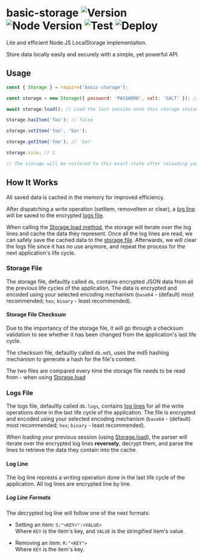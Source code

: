 # basic-storage ![Version](https://img.shields.io/npm/v/basic-storage) ![Node Version](https://img.shields.io/node/v/basic-storage) ![Test](https://github.com/Alon-L/basic-storage/workflows/Test/badge.svg) ![Deploy](https://github.com/Alon-L/basic-storage/workflows/Deploy/badge.svg)
Lite and efficient Node.JS LocalStorage implementation.

Store data locally easily and securely with a simple, yet powerful API.

## Usage
```js
const { Storage } = require('basic-storage');

const storage = new Storage({ password: 'PASSWORD', salt: 'SALT' }); // Create a new storage instance, replace with your own password and salt

await storage.load(); // Load the last session onto this storage instance

storage.hasItem('foo'); // false

storage.setItem('foo', 'bar');

storage.getItem('foo'); // 'bar'

storage.size; // 1

// The storage will be restored to this exact state after reloading your application
```

## How It Works
All saved data is cached in the memory for improved efficiency.

After dispatching a write operation (setItem, removeItem or clear), a [log line](#log-line) will be saved to the encrypted [logs file](#logs-file).

When calling the [Storage.load method](https://alon-l.github.io/basic-storage/classes/storage.html#load),
the storage will iterate over the log lines and cache the data they represent.
Once all the log lines are read, we can safely save the cached data to the [storage file](#storage-file).
Afterwards, we will clear the logs file since it has no use anymore, and repeat the process for the next application's life cycle.

### Storage File
The storage file, defaultly called `db`, contains encrypted JSON data from all the previous life cycles of the application. 
The data is encrypted and encoded using your selected encoding mechanism (`base64` - (default) most recommended; `hex`; `binary` - least recommended).

#### Storage File Checksum
Due to the importancy of the storage file, it will go through a checksum validation to see whether it has been changed from the
application's last life cycle.

The checksum file, defaultly called `db.md5`, uses the md5 hashing mechanism to generate a hash for the file's content.

The two files are compared every time the storage file needs to be read from - when using
[Storage.load](https://alon-l.github.io/basic-storage/classes/storage.html#load)

### Logs File
The logs file, defaultly called `db.logs`, contains [log lines](#log-line) for all the write operations done in the last life cycle of the application.
The file is encrypted and encoded using your selected encoding mechanism (`base64` - (default) most recommended; `hex`; `binary` - least recommended).

When loading your previous session (using [Storage.load](https://alon-l.github.io/basic-storage/classes/storage.html#load)),
the parser will iterate over the encrypted log lines **reversely**, decrypt them, and parse the lines to retrieve the data they contain into the cache.

#### Log Line
The log line represts a writing operation done in the last life cycle of the application.
All log lines are encrypted line by line.

##### Log Line Formats
The decrypted log line will follow one of the next formats:
* Setting an item: ```S:"<KEY>":<VALUE>```  
Where `KEY` is the item's key, and `VALUE` is the stringified item's value.

* Removing an item: ```R:"<KEY">```  
Where `KEY` is the item's key.
